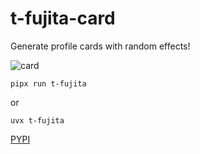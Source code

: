 # t-fujita-card

Generate profile cards with random effects!

![card](./t-fujita-cards.gif)

```
pipx run t-fujita
```

or

```
uvx t-fujita
```

[PYPI](https://pypi.org/project/t-fujita/)
